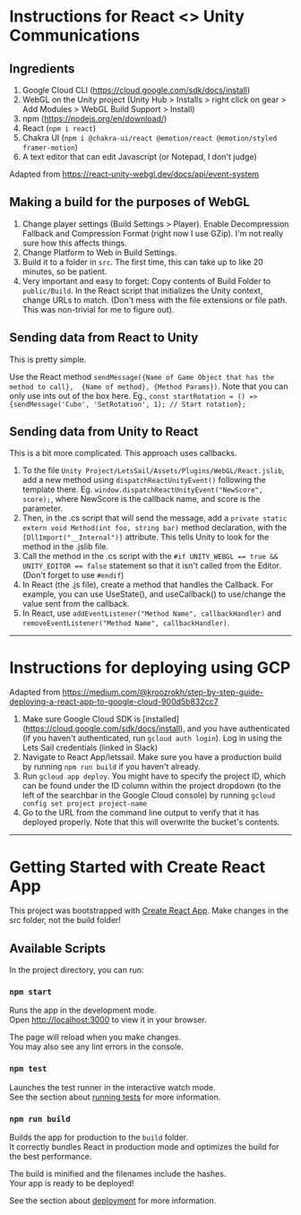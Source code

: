 # Instructions for React <> Unity Communications

## Ingredients

1. Google Cloud CLI (https://cloud.google.com/sdk/docs/install)
1. WebGL on the Unity project (Unity Hub > Installs > right click on gear > Add Modules > WebGL Build Support > Install)
1. npm (https://nodejs.org/en/download/)
1. React (`npm i react`)
1. Chakra UI (`npm i @chakra-ui/react @emotion/react @emotion/styled framer-motion`)
1. A text editor that can edit Javascript (or Notepad, I don't judge)

Adapted from https://react-unity-webgl.dev/docs/api/event-system

## Making a build for the purposes of WebGL

1. Change player settings (Build Settings > Player). Enable Decompression Fallback and Compression Format (right now I use GZip). I'm not really sure how this affects things. 
1. Change Platform to Web in Build Settings.
1. Build it to a folder in `src`. The first time, this can take up to like 20 minutes, so be patient. 
1. Very important and easy to forget: Copy contents of Build Folder to `public/Build`. In the React script that initializes the Unity context, change URLs to match. (Don't mess with the file extensions or file path. This was non-trivial for me to figure out). 

## Sending data from React to Unity

This is pretty simple.

Use the React method `sendMessage({Name of Game Object that has the method to call},  {Name of method}, {Method Params})`. Note that you can only use ints out of the box here.
Eg., `const startRotation = () => {sendMessage('Cube', 'SetRotation', 1); // Start rotation};`

## Sending data from Unity to React

This is a bit more complicated. This approach uses callbacks.

1. To the file `Unity Project/LetsSail/Assets/Plugins/WebGL/React.jslib`, add a new method using `dispatchReactUnityEvent()` following the template there. Eg. `window.dispatchReactUnityEvent("NewScore", score);`, where NewScore is the callback name, and score is the parameter. 
1. Then, in the .cs script that will send the message, add a `private static extern void Method(int foo, string bar)` method declaration, with the `[DllImport("__Internal")]` attribute. This tells Unity to look for the method in the .jslib file.
1. Call the method in the .cs script with the `#if UNITY_WEBGL == true && UNITY_EDITOR == false` statement so that it isn't called from the Editor. (Don't forget to use `#endif`)
1. In React (the .js file), create a method that handles the Callback. For example, you can use UseState(), and useCallback() to use/change the value sent from the callback.
1. In React, use `addEventListener("Method Name", callbackHandler)` and `removeEventListener("Method Name", callbackHandler)`.
---------------------------------------------------------------------------------------------------------

# Instructions for deploying using GCP

Adapted from https://medium.com/@kroozrokh/step-by-step-guide-deploying-a-react-app-to-google-cloud-900d5b832cc7

1. Make sure Google Cloud SDK is [installed] (https://cloud.google.com/sdk/docs/install), and you have authenticated (if you haven't authenticated, run `gcloud auth login`). Log in using the Lets Sail credentials (linked in Slack)
1. Navigate to React App/letssail. Make sure you have a production build by running `npm run build` if you haven't already. 
1. Run `gcloud app deploy`. You might have to specify the project ID, which can be found under the ID column within the project dropdown (to the left of the searchbar in the Google Cloud console) by running `gcloud config set project project-name`
1. Go to the URL from the command line output to verify that it has deployed properly. Note that this will overwrite the bucket's contents. 

---------------------------------------------------------------------------------------------------------
# Getting Started with Create React App

This project was bootstrapped with [Create React App](https://github.com/facebook/create-react-app). Make changes in the src folder, not the build folder!

## Available Scripts

In the project directory, you can run:

### `npm start`

Runs the app in the development mode.\
Open [http://localhost:3000](http://localhost:3000) to view it in your browser.

The page will reload when you make changes.\
You may also see any lint errors in the console.

### `npm test`

Launches the test runner in the interactive watch mode.\
See the section about [running tests](https://facebook.github.io/create-react-app/docs/running-tests) for more information.

### `npm run build`

Builds the app for production to the `build` folder.\
It correctly bundles React in production mode and optimizes the build for the best performance.

The build is minified and the filenames include the hashes.\
Your app is ready to be deployed!

See the section about [deployment](https://facebook.github.io/create-react-app/docs/deployment) for more information.

